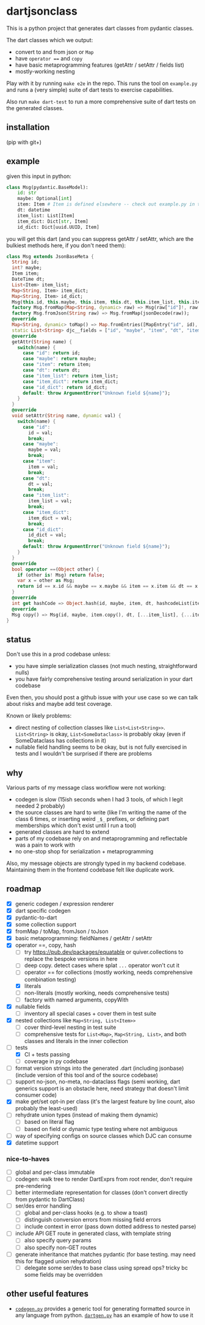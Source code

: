 # dartjsonclass

This is a python project that generates dart classes from pydantic classes.

The dart classes which we output:
- convert to and from json or `Map`
- have `operator ==` and `copy`
- have basic metaprogramming features (getAttr / setAttr / fields list)
- mostly-working nesting

Play with it by running `make e2e` in the repo. This runs the tool on `example.py` and runs a (very simple) suite of dart tests to exercise capabilities.

Also run `make dart-test` to run a more comprehensive suite of dart tests on the generated classes.

## installation

(pip with git+)

## example

given this input in python:

```python
class Msg(pydantic.BaseModel):
    id: str
    maybe: Optional[int]
    item: Item # Item is defined elsewhere -- check out example.py in this repo for the actual full example
    dt: datetime
    item_list: List[Item]
    item_dict: Dict[str, Item]
    id_dict: Dict[uuid.UUID, Item]

```

you will get this dart (and you can suppress getAttr / setAttr, which are the bulkiest methods here, if you don't need them):

```dart
class Msg extends JsonBaseMeta {
  String id;
  int? maybe;
  Item item;
  DateTime dt;
  List<Item> item_list;
  Map<String, Item> item_dict;
  Map<String, Item> id_dict;
  Msg(this.id, this.maybe, this.item, this.dt, this.item_list, this.item_dict, this.id_dict);
  factory Msg.fromMap(Map<String, dynamic> raw) => Msg(raw["id"]!, raw["maybe"], Item.fromMap(raw["item"]), DateTime.parse(raw["dt"]), raw["item_list"].map<Item>((elt) => Item.fromMap(elt)).toList(), raw["item_dict"].map<String, Item>((key, val) => MapEntry(key as String, Item.fromMap(val))), raw["id_dict"].map<String, Item>((key, val) => MapEntry(key as String, Item.fromMap(val))));
  factory Msg.fromJson(String raw) => Msg.fromMap(jsonDecode(raw));
  @override
  Map<String, dynamic> toMap() => Map.fromEntries([MapEntry("id", id), MapEntry("maybe", maybe), MapEntry("item", item.toMap()), MapEntry("dt", dt.toIso8601String()), MapEntry("item_list", item_list.map((e) => e.toMap()).toList()), MapEntry("item_dict", item_dict.map((key, value) => MapEntry(key, value.toMap()))), MapEntry("id_dict", id_dict.map((key, value) => MapEntry(key, value.toMap())))]);
  static List<String> djc__fields = ["id", "maybe", "item", "dt", "item_list", "item_dict", "id_dict"];
  @override
  getAttr(String name) {
    switch(name) {
      case "id": return id;
      case "maybe": return maybe;
      case "item": return item;
      case "dt": return dt;
      case "item_list": return item_list;
      case "item_dict": return item_dict;
      case "id_dict": return id_dict;
      default: throw ArgumentError("Unknown field ${name}");
    } 
  } 
  @override
  void setAttr(String name, dynamic val) {
    switch(name) {
      case "id":
        id = val;
        break;
      case "maybe":
        maybe = val;
        break;
      case "item":
        item = val;
        break;
      case "dt":
        dt = val;
        break;
      case "item_list":
        item_list = val;
        break;
      case "item_dict":
        item_dict = val;
        break;
      case "id_dict":
        id_dict = val;
        break;
      default: throw ArgumentError("Unknown field ${name}");
    } 
  } 
  @override
  bool operator ==(Object other) {
    if (other is! Msg) return false;
    var x = other as Msg;
    return id == x.id && maybe == x.maybe && item == x.item && dt == x.dt && listEqual(item_list, x.item_list) && mapEqual(item_dict, x.item_dict) && mapEqual(id_dict, x.id_dict);
  } 
  @override
  int get hashCode => Object.hash(id, maybe, item, dt, hashcodeList(item_list), hashcodeMap(item_dict), hashcodeMap(id_dict));
  @override
  Msg copy() => Msg(id, maybe, item.copy(), dt, [...item_list], {...item_dict}, {...id_dict});
}
```

## status

Don't use this in a prod codebase unless:
- you have simple serialization classes (not much nesting, straightforward nulls)
- you have fairly comprehensive testing around serialization in your dart codebase

Even then, you should post a github issue with your use case so we can talk about risks and maybe add test coverage.

Known or likely problems:
- direct nesting of collection classes like `List<List<String>>`. `List<String>` is okay, `List<SomeDataclass>` is probably okay (even if SomeDataclass has collections in it)
- nullable field handling seems to be okay, but is not fully exercised in tests and I wouldn't be surprised if there are problems

## why

Various parts of my message class workflow were not working:
- codegen is slow (15ish seconds when I had 3 tools, of which I legit needed 2 probably)
- the source classes are hard to write (like I'm writing the name of the class 6 times, or inserting weird `_$_` prefixes, or defining part memberships which don't exist until I run a tool)
- generated classes are hard to extend
- parts of my codebase rely on and metaprogramming and reflectable was a pain to work with
- no one-stop shop for serialization + metaprogramming

Also, my message objects are strongly typed in my backend codebase. Maintaining them in the frontend codebase felt like duplicate work.

## roadmap

- [x] generic codegen / expression renderer
- [x] dart specific codegen
- [x] pydantic-to-dart
- [x] some collection support
- [x] fromMap / toMap, fromJson / toJson
- [x] basic metaprogramming: fieldNames / getAttr / setAttr
- [x] operator ==, copy, hash
  - [ ] try https://pub.dev/packages/equatable or quiver.collections to replace the bespoke versions in here
  - [ ] deep copy. detect cases where splat `...` operator won't cut it
  - [ ] operator == for collections (mostly working, needs comprehensive combination testing)
  - [x] literals
  - [ ] non-literals (mostly working, needs comprehensive tests)
  - [ ] factory with named arguments, copyWith
- [x] nullable fields
  - [ ] inventory all special cases + cover them in test suite
- [x] nested collections like `Map<String, List<Item>>`
  - [ ] cover third-level nesting in test suite
  - [ ] comprehensive tests for `List<Map>`, `Map<String, List>`, and both classes and literals in the inner collection
- [ ] tests
  - [x] CI + tests passing
  - [ ] coverage in py codebase
- [ ] format version strings into the generated .dart (including jsonbase) (include version of this tool and of the source codebase)
- [ ] support no-json, no-meta, no-dataclass flags (semi working, dart generics support is an obstacle here, need strategy that doesn't limit consumer code)
- [x] make get/set opt-in per class (it's the largest feature by line count, also probably the least-used)
- [ ] rehydrate union types (instead of making them dynamic)
  - [ ] based on literal flag
  - [ ] based on field or dynamic type testing where not ambiguous
- [ ] way of specifying configs on source classes which DJC can consume
- [x] datetime support

### nice-to-haves

- [ ] global and per-class immutable
- [ ] codegen: walk tree to render DartExprs from root render, don't require pre-rendering
- [ ] better intermediate representation for classes (don't convert directly from pydantic to DartClass)
- [ ] ser/des error handling
  - [ ] global and per-class hooks (e.g. to show a toast)
  - [ ] distinguish conversion errors from missing field errors
  - [ ] include context in error (pass down dotted address to nested parse)
- [ ] include API GET route in generated class, with template string
  - [ ] also specify query params
  - [ ] also specify non-GET routes
- [ ] generate inheritance that matches pydantic (for base testing. may need this for flagged union rehydration)
  - [ ] delegate some ser/des to base class using spread ops? tricky bc some fields may be overridden

## other useful features

- [`codegen.py`](dartjsonclass/codegen.py) provides a generic tool for generating formatted source in any language from python. [`dartgen.py`](dartjsonclass/dartgen.py) has an example of how to use it
